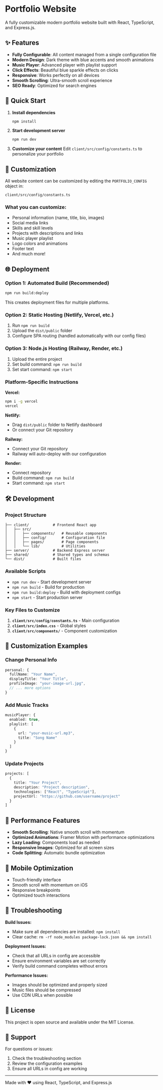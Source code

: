 # Portfolio Website

A fully customizable modern portfolio website built with React, TypeScript, and Express.js.

## ✨ Features

- **Fully Configurable**: All content managed from a single configuration file
- **Modern Design**: Dark theme with blue accents and smooth animations
- **Music Player**: Advanced player with playlist support
- **Click Effects**: Beautiful blue sparkle effects on clicks
- **Responsive**: Works perfectly on all devices
- **Smooth Scrolling**: Ultra-smooth scroll experience
- **SEO Ready**: Optimized for search engines

## 🚀 Quick Start

1. **Install dependencies**
   ```bash
   npm install
   ```

2. **Start development server**
   ```bash
   npm run dev
   ```

3. **Customize your content**
   Edit `client/src/config/constants.ts` to personalize your portfolio

## 📝 Customization

All website content can be customized by editing the `PORTFOLIO_CONFIG` object in:
```
client/src/config/constants.ts
```

### What you can customize:
- Personal information (name, title, bio, images)
- Social media links
- Skills and skill levels
- Projects with descriptions and links
- Music player playlist
- Logo colors and animations
- Footer text
- And much more!

## 🌐 Deployment

### Option 1: Automated Build (Recommended)
```bash
npm run build:deploy
```

This creates deployment files for multiple platforms.

### Option 2: Static Hosting (Netlify, Vercel, etc.)
1. Run `npm run build`
2. Upload the `dist/public` folder
3. Configure SPA routing (handled automatically with our config files)

### Option 3: Node.js Hosting (Railway, Render, etc.)
1. Upload the entire project
2. Set build command: `npm run build`
3. Set start command: `npm start`

### Platform-Specific Instructions

**Vercel:**
```bash
npm i -g vercel
vercel
```

**Netlify:**
- Drag `dist/public` folder to Netlify dashboard
- Or connect your Git repository

**Railway:**
- Connect your Git repository
- Railway will auto-deploy with our configuration

**Render:**
- Connect repository
- Build command: `npm run build`
- Start command: `npm start`

## 🛠 Development

### Project Structure
```
├── client/           # Frontend React app
│   ├── src/
│   │   ├── components/   # Reusable components
│   │   ├── config/       # Configuration file
│   │   ├── pages/        # Page components
│   │   └── lib/          # Utilities
├── server/           # Backend Express server
├── shared/           # Shared types and schemas
└── dist/             # Built files
```

### Available Scripts
- `npm run dev` - Start development server
- `npm run build` - Build for production
- `npm run build:deploy` - Build with deployment configs
- `npm start` - Start production server

### Key Files to Customize
1. **`client/src/config/constants.ts`** - Main configuration
2. **`client/src/index.css`** - Global styles
3. **`client/src/components/`** - Component customization

## 🎨 Customization Examples

### Change Personal Info
```typescript
personal: {
  fullName: "Your Name",
  displayTitle: "Your Title",
  profileImage: "your-image-url.jpg",
  // ... more options
}
```

### Add Music Tracks
```typescript
musicPlayer: {
  enabled: true,
  playlist: [
    {
      url: "your-music-url.mp3",
      title: "Song Name"
    }
  ]
}
```

### Update Projects
```typescript
projects: [
  {
    title: "Your Project",
    description: "Project description",
    technologies: ["React", "TypeScript"],
    projectUrl: "https://github.com/username/project"
  }
]
```

## 🔧 Performance Features

- **Smooth Scrolling**: Native smooth scroll with momentum
- **Optimized Animations**: Framer Motion with performance optimizations
- **Lazy Loading**: Components load as needed
- **Responsive Images**: Optimized for all screen sizes
- **Code Splitting**: Automatic bundle optimization

## 📱 Mobile Optimization

- Touch-friendly interface
- Smooth scroll with momentum on iOS
- Responsive breakpoints
- Optimized touch interactions

## 🐛 Troubleshooting

**Build Issues:**
- Make sure all dependencies are installed: `npm install`
- Clear cache: `rm -rf node_modules package-lock.json && npm install`

**Deployment Issues:**
- Check that all URLs in config are accessible
- Ensure environment variables are set correctly
- Verify build command completes without errors

**Performance Issues:**
- Images should be optimized and properly sized
- Music files should be compressed
- Use CDN URLs when possible

## 📄 License

This project is open source and available under the MIT License.

## 🤝 Support

For questions or issues:
1. Check the troubleshooting section
2. Review the configuration examples
3. Ensure all URLs in config are working

---

Made with ❤️ using React, TypeScript, and Express.js